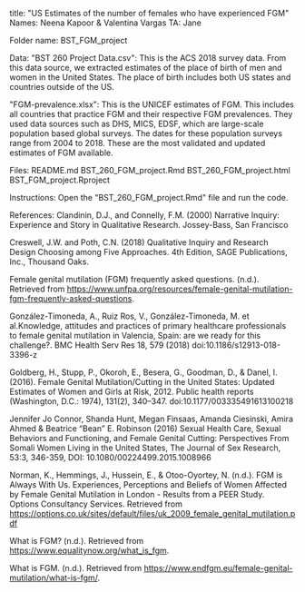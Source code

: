 title: "US Estimates of the number of females who have experienced FGM"
Names: Neena Kapoor & Valentina Vargas 
TA: Jane 

Folder name: BST_FGM_project

Data: 
"BST 260 Project Data.csv": This is the ACS 2018 survey data. From this data source, we extracted estimates of the place of birth of men and women in the United States. The place of birth includes both US states and countries outside of the US.

"FGM-prevalence.xlsx": This is the UNICEF estimates of FGM. This includes all countries that practice FGM and their respective FGM prevalences. They used data sources such as DHS, MICS, EDSF, which are large-scale population based global surveys. The dates for these population surveys range from 2004 to 2018. These are the most validated and updated estimates of FGM available. 

Files:
README.md
BST_260_FGM_project.Rmd
BST_260_FGM_project.html
BST_FGM_project.Rproject

Instructions: 
Open the "BST_260_FGM_project.Rmd" file and run the code. 

References:
Clandinin, D.J., and Connelly, F.M. (2000) Narrative Inquiry: Experience and Story in Qualitative Research. Jossey-Bass, San Francisco

Creswell, J.W. and Poth, C.N. (2018) Qualitative Inquiry and Research Design Choosing among Five Approaches. 4th Edition, SAGE Publications, Inc., Thousand Oaks.

Female genital mutilation (FGM) frequently asked questions. (n.d.). Retrieved from https://www.unfpa.org/resources/female-genital-mutilation-fgm-frequently-asked-questions.

González-Timoneda, A., Ruiz Ros, V., González-Timoneda, M. et al.Knowledge, attitudes and practices of primary healthcare professionals to female genital mutilation in Valencia, Spain: are we ready for this challenge?. BMC Health Serv Res 18, 579 (2018) doi:10.1186/s12913-018-3396-z

Goldberg, H., Stupp, P., Okoroh, E., Besera, G., Goodman, D., & Danel, I. (2016). Female Genital Mutilation/Cutting in the United States: Updated Estimates of Women and Girls at Risk, 2012. Public health reports (Washington, D.C.: 1974), 131(2), 340–347. doi:10.1177/003335491613100218

Jennifer Jo Connor, Shanda Hunt, Megan Finsaas, Amanda Ciesinski, Amira Ahmed & Beatrice “Bean” E. Robinson (2016) Sexual Health Care, Sexual Behaviors and Functioning, and Female Genital Cutting: Perspectives From Somali Women Living in the United States, The Journal of Sex Research, 53:3, 346-359, DOI: 10.1080/00224499.2015.1008966

Norman, K., Hemmings, J., Hussein, E., & Otoo-Oyortey, N. (n.d.). FGM is Always With Us. Experiences, Perceptions and Beliefs of Women Affected by Female Genital Mutilation in London - Results from a PEER Study. Options Consultancy Services. Retrieved from https://options.co.uk/sites/default/files/uk_2009_female_genital_mutilation.pdf

What is FGM? (n.d.). Retrieved from https://www.equalitynow.org/what_is_fgm.

What is FGM. (n.d.). Retrieved from https://www.endfgm.eu/female-genital-mutilation/what-is-fgm/.





